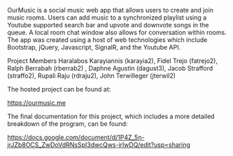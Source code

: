 OurMusic is a social music web app that allows users to create and join music rooms. Users can add music to a synchronized playlist using a Youtube supported search bar and upvote and downvote songs in the queue. A local room chat window also allows for conversation within rooms. The app was created using a host of web technologies which include Bootstrap, jQuery, Javascript, SignalR, and the Youtube API.

Project Members
Haralabos Karayiannis (karayia2), Fidel Trejo (fatrejo2), Ralph Berrabah (rberrab2) , Daphne Agustin (dagust3), Jacob Strafford (straffo2), Rupali Raju (rdraju2), John Terwilleger (jterwil2) 

The hosted project can be found at: 

https://ourmusic.me

The final documentation for this project, which includes a more detailed breakdown of the program, can be found:

https://docs.google.com/document/d/1P4Z_5n-jrJZb8OCS_ZwDoVdRNsSpI3dwcQws-jrlwDQ/edit?usp=sharing


